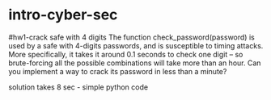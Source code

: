 # intro-cyber-sec

#hw1-crack safe with 4 digits
The function check_password(password) is used by a safe with 4-digits passwords, and is susceptible to timing attacks. More specifically, it takes it around 0.1 seconds to check one digit – so brute-forcing all the possible combinations will take more than an hour. Can you implement a way to crack its password in less than a minute?

solution takes 8 sec - simple python code
